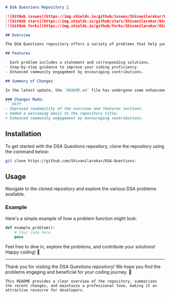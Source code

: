 ```markdown
# DSA Questions Repository 🤖

[![GitHub issues](https://img.shields.io/github/issues/Shivanilarokar/DSA-Questions-)](https://github.com/Shivanilarokar/DSA-Questions-/issues)
[![GitHub stars](https://img.shields.io/github/stars/Shivanilarokar/DSA-Questions-.svg?style=social)](https://github.com/Shivanilarokar/DSA-Questions-/stargazers)
[![GitHub forks](https://img.shields.io/github/forks/Shivanilarokar/DSA-Questions-.svg?style=social)](https://github.com/Shivanilarokar/DSA-Questions-/network/members)

## Overview

The DSA Questions repository offers a variety of problems that help you sharpen your data structures and algorithms skills. Whether you are a beginner or an experienced developer, this repository has something for everyone. 

## Features

- Each problem includes a statement and corresponding solutions.
- Step-by-step guidance to improve your coding proficiency.
- Enhanced community engagement by encouraging contributions.

## Summary of Changes

In the latest update, the `README.md` file has undergone some enhancements to improve clarity and community engagement. Here are the notable changes:

### Changes Made:
```diff
- Improved readability of the overview and features sections.
+ Added a welcoming emoji to the repository title.
+ Enhanced community engagement by encouraging contributions.
```

## Installation

To get started with the DSA Questions repository, clone the repository using the command below:

```bash
git clone https://github.com/Shivanilarokar/DSA-Questions-
```

## Usage

Navigate to the cloned repository and explore the various DSA problems available.

### Example

Here's a simple example of how a problem function might look:

```python
def example_problem():
    # Your code here
    pass
```

Feel free to dive in, explore the problems, and contribute your solutions! Happy coding! 🎉

---

Thank you for visiting the DSA Questions repository! We hope you find the problems engaging and beneficial for your coding journey. 🌟
```
This README provides a clear overview of the repository, summarizes the recent changes, and maintains a professional tone, making it an attractive resource for developers.
